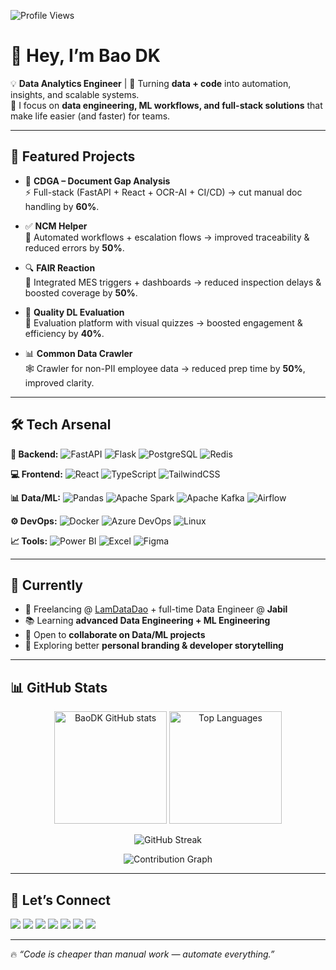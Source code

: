 ![Profile Views](https://komarev.com/ghpvc/?username=MrBaoDK&color=blue)

# 👋 Hey, I’m Bao DK  

💡 **Data Analytics Engineer** | 🚀 Turning **data + code** into automation, insights, and scalable systems.  
🎯 I focus on **data engineering, ML workflows, and full-stack solutions** that make life easier (and faster) for teams.  

---

## 🚀 Featured Projects  

- 📄 **CDGA – Document Gap Analysis**  
  ⚡ Full-stack (FastAPI + React + OCR-AI + CI/CD) → cut manual doc handling by **60%**.  

- ✅ **NCM Helper**  
  🤖 Automated workflows + escalation flows → improved traceability & reduced errors by **50%**.  

- 🔍 **FAIR Reaction**  
  🔗 Integrated MES triggers + dashboards → reduced inspection delays & boosted coverage by **50%**.  

- 🎯 **Quality DL Evaluation**  
  📝 Evaluation platform with visual quizzes → boosted engagement & efficiency by **40%**.  

- 📊 **Common Data Crawler**  
  🕸️ Crawler for non-PII employee data → reduced prep time by **50%**, improved clarity.  

---

## 🛠️ Tech Arsenal  

**🚀 Backend:** ![FastAPI](https://img.shields.io/badge/FastAPI-009688?style=flat&logo=fastapi&logoColor=white) ![Flask](https://img.shields.io/badge/Flask-000?style=flat&logo=flask) ![PostgreSQL](https://img.shields.io/badge/PostgreSQL-336791?style=flat&logo=postgresql&logoColor=white) ![Redis](https://img.shields.io/badge/Redis-D9281A?style=flat&logo=redis&logoColor=white)  

**💻 Frontend:** ![React](https://img.shields.io/badge/React-61DAFB?style=flat&logo=react&logoColor=black) ![TypeScript](https://img.shields.io/badge/TypeScript-3178C6?style=flat&logo=typescript&logoColor=white) ![TailwindCSS](https://img.shields.io/badge/TailwindCSS-38B2AC?style=flat&logo=tailwind-css&logoColor=white)  

**📊 Data/ML:** ![Pandas](https://img.shields.io/badge/Pandas-150458?style=flat&logo=pandas) ![Apache Spark](https://img.shields.io/badge/Apache%20Spark-E25A1C?style=flat&logo=apachespark&logoColor=white) ![Apache Kafka](https://img.shields.io/badge/Kafka-231F20?style=flat&logo=apachekafka) ![Airflow](https://img.shields.io/badge/Airflow-017CEE?style=flat&logo=apacheairflow&logoColor=white)  

**⚙️ DevOps:** ![Docker](https://img.shields.io/badge/Docker-2496ED?style=flat&logo=docker&logoColor=white) ![Azure DevOps](https://img.shields.io/badge/Azure%20DevOps-0078D7?style=flat&logo=azuredevops&logoColor=white) ![Linux](https://img.shields.io/badge/Linux-FCC624?style=flat&logo=linux&logoColor=black)  

**📈 Tools:** ![Power BI](https://img.shields.io/badge/PowerBI-F2C811?style=flat&logo=powerbi&logoColor=black) ![Excel](https://img.shields.io/badge/Excel-217346?style=flat&logo=microsoft-excel&logoColor=white) ![Figma](https://img.shields.io/badge/Figma-F24E1E?style=flat&logo=figma&logoColor=white)  

---

## 🌱 Currently  

- 🔭 Freelancing @ [LamDataDao](https://github.com/LamDataDao) + full-time Data Engineer @ **Jabil**  
- 📚 Learning **advanced Data Engineering + ML Engineering**  
- 👯 Open to **collaborate on Data/ML projects**  
- 🤔 Exploring better **personal branding & developer storytelling**  

---

## 📊 GitHub Stats  

<p align="center">
  <img src="https://github-readme-stats.vercel.app/api?username=MrBaoDK&show_icons=true&theme=tokyonight" alt="BaoDK GitHub stats" height="180"/>
  <img src="https://github-readme-stats.vercel.app/api/top-langs/?username=MrBaoDK&layout=compact&theme=tokyonight" alt="Top Languages" height="180"/>
</p>

<p align="center">
  <img src="https://streak-stats.demolab.com?user=MrBaoDK&theme=tokyonight" alt="GitHub Streak"/>
</p>

<p align="center">
  <img src="https://github-readme-activity-graph.vercel.app/graph?username=MrBaoDK&theme=tokyo-night" alt="Contribution Graph"/>
</p>

---

## 🔗 Let’s Connect  
<!--logo find here: https://github.com/simple-icons/simple-icons/blob/master/slugs.md --> <!--logo base64: https://www.svgviewer.dev/svg-to-data-uri -->
<p align="left">
<a href="https://baodk.zone.id"><img src="https://img.shields.io/badge/Personal%20Site-EF7B3C?style=flat&logo=react&logoColor=EF7B3C&color=1C1F3F"/></a>
<a href="https://linkedin.com/in/baodk"><img src="https://img.shields.io/badge/LinkedIn-0077B5?style=flat&logo=linkedin&logoColor=white"/></a>
<a href="https://twitter.com/mrbaodk"><img src="https://img.shields.io/badge/Twitter-1DA1F2?style=flat&logo=twitter&logoColor=white"/></a>
<a href="https://stackoverflow.com/users/14980891"><img src="https://img.shields.io/badge/StackOverflow-F58025?style=flat&logo=stackoverflow&logoColor=white"/></a>
<a href="https://hackerrank.com/mrbaodk"><img src="https://img.shields.io/badge/HackerRank-2EC866?style=flat&logo=hackerrank&logoColor=white"/></a>
<a href="https://dev.to/mrbaodk"><img src="https://img.shields.io/badge/Dev.to-000?style=flat&logo=devdotto&logoColor=white"/></a>
<a href="https://zalo.me/0898678905"><img src="https://img.shields.io/badge/Zalo-FFF?style=flat&logo=zalo&logoColor=FFF&color=3C9ACB"/></a>
</p>

---

🔥 _“Code is cheaper than manual work — automate everything.”_
